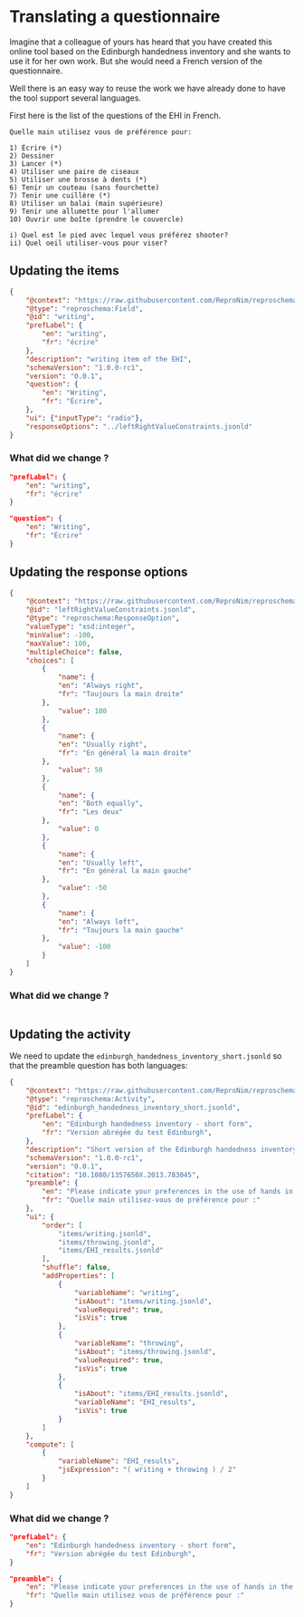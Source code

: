 # Translating a questionnaire

Imagine that a colleague of yours has heard that you have created this online tool based on the Edinburgh handedness inventory and she wants to use it for her own work. But she would need a French version of the questionnaire.

Well there is an easy way to reuse the work we have already done to have the tool support several languages.

First here is the list of the questions of the EHI in French.

```
Quelle main utilisez vous de préférence pour: 

1) Écrire (*)
2) Dessiner
3) Lancer (*)
4) Utiliser une paire de ciseaux
5) Utiliser une brosse à dents (*)
6) Tenir un couteau (sans fourchette)
7) Tenir une cuillère (*)
8) Utiliser un balai (main supérieure)
9) Tenir une allumette pour l'allumer
10) Ouvrir une boîte (prendre le couvercle)

i) Quel est le pied avec lequel vous préférez shooter?
ii) Quel oeil utiliser-vous pour viser?
```

<!-- ---

Signer un document
Lire le braille
Lancer
Utiliser une paire de ciseaux
Utiliser une brosse à dents
Tenir un couteau (sans fourchette)
Tenir une cuillère
Utiliser un balai (main supérieure)
Allumer un briquet
Ouvrir une boîte (prendre le couvercle)

Quel est le pied avec lequel vous préférez shooter?
Quel main utilisez vous pour tenir votre canne (ou chien guide si pas de canne)? -->

## Updating the items

```json
{
    "@context": "https://raw.githubusercontent.com/ReproNim/reproschema/1.0.0-rc1/contexts/generic",
    "@type": "reproschema:Field",
    "@id": "writing",
    "prefLabel": {
        "en": "writing",
        "fr": "écrire"
    },
    "description": "writing item of the EHI",
    "schemaVersion": "1.0.0-rc1",
    "version": "0.0.1",
    "question": {
        "en": "Writing",
        "fr": "Écrire",
    },
    "ui": {"inputType": "radio"},
    "responseOptions": "../leftRightValueConstraints.jsonld"
}
```

### What did we change ?

```json
"prefLabel": {
    "en": "writing",
    "fr": "écrire"
}
```

```json
"question": {
    "en": "Writing",
    "fr": "Écrire"
}
```

## Updating the response options

```json
{
    "@context": "https://raw.githubusercontent.com/ReproNim/reproschema/1.0.0-rc1/contexts/generic",
    "@id": "leftRightValueConstraints.jsonld",
    "@type": "reproschema:ResponseOption",
    "valueType": "xsd:integer",
    "minValue": -100,
    "maxValue": 100,
    "multipleChoice": false,
    "choices": [
        {
            "name": {
            "en": "Always right",
            "fr": "Toujours la main droite"
        },
            "value": 100
        },
        {
            "name": {
            "en": "Usually right",
            "fr": "En général la main droite"
        },
            "value": 50
        },
        {
            "name": {
            "en": "Both equally",
            "fr": "Les deux"
        },
            "value": 0
        },
        {
            "name": {
            "en": "Usually left",
            "fr": "En général la main gauche"
        },
            "value": -50
        },
        {
            "name": {
            "en": "Always left",
            "fr": "Toujours la main gauche"
        },
            "value": -100
        }
    ]
}
```

### What did we change ?

```json

```

## Updating the activity

We need to update the `edinburgh_handedness_inventory_short.jsonld` so that the preamble question has both languages:

```json
{
    "@context": "https://raw.githubusercontent.com/ReproNim/reproschema/1.0.0-rc1/contexts/generic",
    "@type": "reproschema:Activity",
    "@id": "edinburgh_handedness_inventory_short.jsonld",
    "prefLabel": {
        "en": "Edinburgh handedness inventory - short form",
        "fr": "Version abrégée du test Edinburgh",
    },
    "description": "Short version of the Edinburgh handedness inventory",
    "schemaVersion": "1.0.0-rc1",
    "version": "0.0.1",
    "citation": "10.1080/1357650X.2013.783045",
    "preamble": {
        "en": "Please indicate your preferences in the use of hands in the following activities or objects:",
        "fr": "Quelle main utilisez-vous de préférence pour :"
    },
    "ui": {
        "order": [
            "items/writing.jsonld",
            "items/throwing.jsonld",
            "items/EHI_results.jsonld"
        ],
        "shuffle": false,
        "addProperties": [
            {
                "variableName": "writing",
                "isAbout": "items/writing.jsonld",
                "valueRequired": true,
                "isVis": true
            },
            {
                "variableName": "throwing",
                "isAbout": "items/throwing.jsonld",
                "valueRequired": true,
                "isVis": true
            },
            {
                "isAbout": "items/EHI_results.jsonld",
                "variableName": "EHI_results",
                "isVis": true
            }
        ]
    },
    "compute": [
        {
            "variableName": "EHI_results",
            "jsExpression": "( writing + throwing ) / 2"
        }
    ]
}
```

### What did we change ?

```json
"prefLabel": {
    "en": "Edinburgh handedness inventory - short form",
    "fr": "Version abrégée du test Edinburgh",
}
```

```json
"preamble": {
    "en": "Please indicate your preferences in the use of hands in the following activities or objects:",
    "fr": "Quelle main utilisez vous de préférence pour :"
}
```


